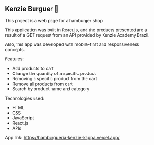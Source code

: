 ## Kenzie Burguer 🍔

This project is a web page for a hamburger shop. 

This application was built in React.js, and the products presented are a result of a GET request from an API provided by Kenzie Academy Brazil.

Also, this app was developed with mobile-first and responsiveness concepts.

Features:
- Add products to cart
- Change the quantity of a specific product
- Removing a specific product from the cart
- Remove all products from cart
- Search by product name and category

Technologies used: 
- HTML
- CSS
- JavaScript
- React.js
- APIs

App link: https://hamburgueria-kenzie-kappa.vercel.app/
